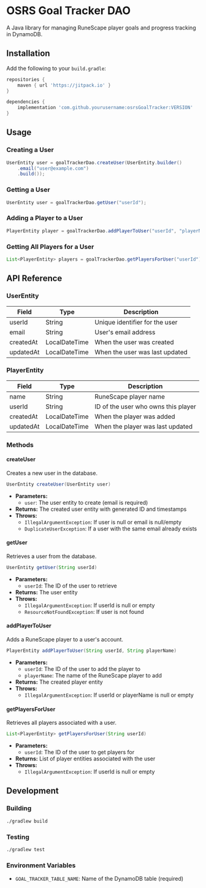 # OSRS Goal Tracker DAO

A Java library for managing RuneScape player goals and progress tracking in DynamoDB.

## Installation

Add the following to your `build.gradle`:

```groovy
repositories {
    maven { url 'https://jitpack.io' }
}

dependencies {
    implementation 'com.github.yourusername:osrsGoalTracker:VERSION'
}
```

## Usage

### Creating a User

```java
UserEntity user = goalTrackerDao.createUser(UserEntity.builder()
    .email("user@example.com")
    .build());
```

### Getting a User

```java
UserEntity user = goalTrackerDao.getUser("userId");
```

### Adding a Player to a User

```java
PlayerEntity player = goalTrackerDao.addPlayerToUser("userId", "playerName");
```

### Getting All Players for a User

```java
List<PlayerEntity> players = goalTrackerDao.getPlayersForUser("userId");
```

## API Reference

### UserEntity

| Field | Type | Description |
|-------|------|-------------|
| userId | String | Unique identifier for the user |
| email | String | User's email address |
| createdAt | LocalDateTime | When the user was created |
| updatedAt | LocalDateTime | When the user was last updated |

### PlayerEntity

| Field | Type | Description |
|-------|------|-------------|
| name | String | RuneScape player name |
| userId | String | ID of the user who owns this player |
| createdAt | LocalDateTime | When the player was added |
| updatedAt | LocalDateTime | When the player was last updated |

### Methods

#### createUser

Creates a new user in the database.

```java
UserEntity createUser(UserEntity user)
```

- **Parameters:**
  - `user`: The user entity to create (email is required)
- **Returns:** The created user entity with generated ID and timestamps
- **Throws:**
  - `IllegalArgumentException`: If user is null or email is null/empty
  - `DuplicateUserException`: If a user with the same email already exists

#### getUser

Retrieves a user from the database.

```java
UserEntity getUser(String userId)
```

- **Parameters:**
  - `userId`: The ID of the user to retrieve
- **Returns:** The user entity
- **Throws:**
  - `IllegalArgumentException`: If userId is null or empty
  - `ResourceNotFoundException`: If user is not found

#### addPlayerToUser

Adds a RuneScape player to a user's account.

```java
PlayerEntity addPlayerToUser(String userId, String playerName)
```

- **Parameters:**
  - `userId`: The ID of the user to add the player to
  - `playerName`: The name of the RuneScape player to add
- **Returns:** The created player entity
- **Throws:**
  - `IllegalArgumentException`: If userId or playerName is null or empty

#### getPlayersForUser

Retrieves all players associated with a user.

```java
List<PlayerEntity> getPlayersForUser(String userId)
```

- **Parameters:**
  - `userId`: The ID of the user to get players for
- **Returns:** List of player entities associated with the user
- **Throws:**
  - `IllegalArgumentException`: If userId is null or empty

## Development

### Building

```bash
./gradlew build
```

### Testing

```bash
./gradlew test
```

### Environment Variables

- `GOAL_TRACKER_TABLE_NAME`: Name of the DynamoDB table (required)